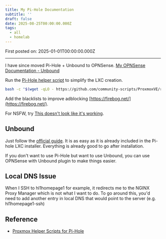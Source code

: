 ```yaml
---
title: My Pi-Hole Documentation
subtitle: ''
draft: false
date: 2025-08-25T00:00:00.000Z
tags:
  - all
  - homelab
---
```


First posted on: 2025-01-01T00:00:00.000Z

***

I have since moved Pi-Hole + Unbound to OPNSense. [My OPNSense Documentation - Unbound](/homelab/my-opnsense-documentation/#unbound)

Run the [Pi-Hole helper script](https://community-scripts.github.io/ProxmoxVE/scripts?id=pihole) to simplify the LXC creation.

```bash
bash -c "$(wget -qLO - https://github.com/community-scripts/ProxmoxVE/raw/main/ct/pihole.sh)"
```

Add the blacklists to improve adblocking [https://firebog.net/](https://firebog.net/).

For NSFW, try [This doesn't look like it's working](https://github.com/blocklistproject/Lists).

## Unbound

Just follow the [official guide](https://docs.pi-hole.net/guides/dns/unbound/?h=unbound). It is as easy as it is already included in the Pi-hole LXC installer. Everything is already good to go after installation.

If you don't want to use Pi-Hole but want to use Unbound, you can use OPNSense with Unbound plugin to make things easier.

## Local DNS Issue

When I SSH to hl1homepage1 for example, it redirects me to the NGINX Proxy Manager which is not what I want to do. To go around this, you'd need to add another entry in local DNS that would point to the server (e.g. hl1homepage1-ssh)

## Reference

* [Proxmox Helper Scripts for Pi-Hole](https://community-scripts.github.io/ProxmoxVE/scripts?id=pihole)
